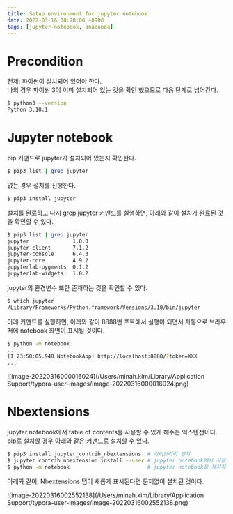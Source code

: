 ```yaml
---
title: Setup environment for jupyter notebook
date: 2022-03-16 00:28:00 +0900
tags: [jupyter-notebook, anaconda]
---
```


# Precondition

전제: 파이썬이 설치되어 있어야 한다.   
나의 경우 파이썬 3이 이미 설치되어 있는 것을 확인 했으므로 다음 단계로 넘어간다.

```bash
$ python3 --version
Python 3.10.1
```

# Jupyter notebook

pip 커맨드로 jupyter가 설치되어 있는지 확인한다.

```bash
$ pip3 list | grep jupyter
```

없는 경우 설치를 진행한다.

```bash
$ pip3 install jupyter
```

설치를 완료하고 다시 grep jupyter 커맨드를 실행하면, 아래와 같이 설치가 완료된 것을 확인할 수 있다.

```bash
$ pip3 list | grep jupyter
jupyter              1.0.0
jupyter-client       7.1.2
jupyter-console      6.4.3
jupyter-core         4.9.2
jupyterlab-pygments  0.1.2
jupyterlab-widgets   1.0.2
```

jupyter의 환경변수 또한 존재하는 것을 확인할 수 있다.

```bash
$ which jupyter
/Library/Frameworks/Python.framework/Versions/3.10/bin/jupyter
```

아래 커맨드를 실행하면, 아래와 같이 8888번 포트에서 실행이 되면서 자동으로 브라우저에 notebook 화면이 표시될 것이다.

```bash
$ python -m notebook
...
[I 23:58:05.948 NotebookApp] http://localhost:8888/?token=XXX
...
```

![image-20220316000016024](/Users/minah.kim/Library/Application Support/typora-user-images/image-20220316000016024.png)

# Nbextensions

jupyter notebook에서 table of contents를 사용할 수 있게 해주는 익스텐션이다.   
pip로 설치할 경우 아래와 같은 커맨드로 설치할 수 있다.

```bash
$ pip3 install jupyter_contrib_nbextensions  # 라이브러리 설치
$ jupyter contrib nbextension install --user # jupyter notebook에서 사용할 수 있도록 등록
$ python -m notebook                         # jupyter notebook을 재시작
```

아래와 같이, Nbextensions 탭이 새롭게 표시된다면 문제없이 설치된 것이다.

![image-20220316002552138](/Users/minah.kim/Library/Application Support/typora-user-images/image-20220316002552138.png)